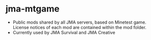 # jma-mtgame
- Public mods shared by all JMA servers, based on Minetest game. License notices of each mod are contained within the mod folder.
- Currently used by JMA Survival and JMA Creative
